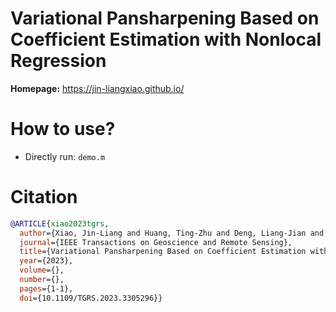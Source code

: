 # Variational Pansharpening Based on Coefficient Estimation with Nonlocal Regression

**Homepage:**  https://jin-liangxiao.github.io/

# How to use?
- Directly run: ``demo.m`` 

 
# Citation
```bibtex
@ARTICLE{xiao2023tgrs,
  author={Xiao, Jin-Liang and Huang, Ting-Zhu and Deng, Liang-Jian and Wu, Zhong-Cheng and Wu, Xiao and Vivone, Gemine},
  journal={IEEE Transactions on Geoscience and Remote Sensing}, 
  title={Variational Pansharpening Based on Coefficient Estimation with Nonlocal Regression}, 
  year={2023},
  volume={},
  number={},
  pages={1-1},
  doi={10.1109/TGRS.2023.3305296}}
```